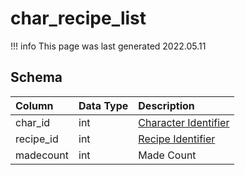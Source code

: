 # char_recipe_list

!!! info
	This page was last generated 2022.05.11

## Schema

| Column | Data Type | Description |
| :--- | :--- | :--- |
| char_id | int | [Character Identifier](character_data.md) |
| recipe_id | int | [Recipe Identifier](../../schema/tradeskills/tradeskill_recipe.md) |
| madecount | int | Made Count |

